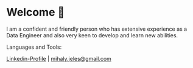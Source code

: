 # **Welcome** 👋

I am a confident and friendly person who has extensive experience as a Data Engineer and also very keen to develop and learn new abilities.

Languages and Tools:
![]()

[Linkedin-Profile](https://www.linkedin.com/in/mihaly-zoltan-jeles-64203526b/) | mihaly.jeles@gmail.com
<!---
MihalyJeles/MihalyJeles is a ✨ special ✨ repository because its `README.md` (this file) appears on your GitHub profile.
You can click the Preview link to take a look at your changes.
--->
